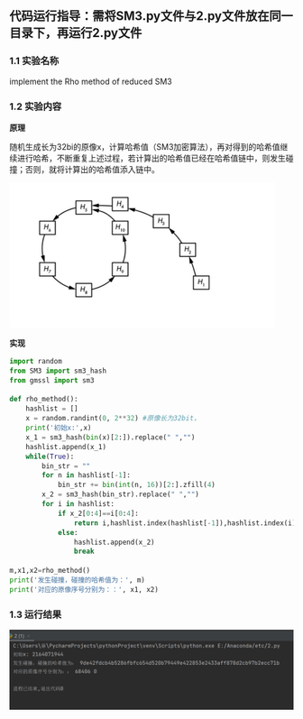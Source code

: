 ## 代码运行指导：需将SM3.py文件与2.py文件放在同一目录下，再运行2.py文件

### 1.1 实验名称
 implement the Rho method of reduced SM3
### 1.2 实验内容

**原理**

随机生成长为32bi的原像x，计算哈希值（SM3加密算法），再对得到的哈希值继续进行哈希，不断重复上述过程，若计算出的哈希值已经在哈希值链中，则发生碰撞；否则，就将计算出的哈希值添入链中。

![1.png](eYshHPpG.png)

**实现**

```python
import random
from SM3 import sm3_hash
from gmssl import sm3

def rho_method():
    hashlist = []
    x = random.randint(0, 2**32) #原像长为32bit，
    print('初始x:',x)
    x_1 = sm3_hash(bin(x)[2:]).replace(" ","")
    hashlist.append(x_1)
    while(True):
        bin_str = ""
        for n in hashlist[-1]:
            bin_str += bin(int(n, 16))[2:].zfill(4)
        x_2 = sm3_hash(bin_str).replace(" ","")
        for i in hashlist:
            if x_2[0:4]==i[0:4]:
                return i,hashlist.index(hashlist[-1]),hashlist.index(i)
            else:
                hashlist.append(x_2)
                break

m,x1,x2=rho_method()
print('发生碰撞，碰撞的哈希值为：', m)
print('对应的原像序号分别为：：', x1, x2)
```

### 1.3 运行结果

![2.png](vdgMMGOw.png)

